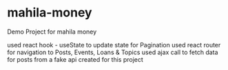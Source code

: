 # mahila-money

Demo Project for mahila money

used react hook - useState to update state for Pagination
used react router for navigation to Posts, Events, Loans & Topics
used ajax call to fetch data for posts from a fake api created for this project
